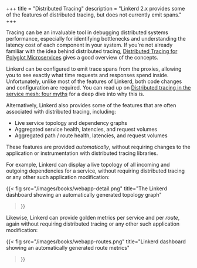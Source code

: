 +++
title = "Distributed Tracing"
description = "Linkerd 2.x provides some of the features of distributed tracing, but does not currently emit spans."
+++

Tracing can be an invaluable tool in debugging distributed systems performance,
especially for identifying bottlenecks and understanding the latency cost of
each component in your system.  If you're not already familiar with the idea
behind distributed tracing, [Distributed Tracing for Polyglot
Microservices](/2016/05/17/distributed-tracing-for-polyglot-microservices/)
gives a good overview of the concepts.

Linkerd can be configured to emit trace spans from the proxies, allowing you to
see exactly what time requests and responses spend inside. Unfortunately, unlike
most of the features of Linkerd, both code changes and configuration are
required. You can read up on [Distributed tracing in the service mesh: four
myths](/2019/08/09/service-mesh-distributed-tracing-myths/) for a deep dive into
why this is.

Alternatively, Linkerd also provides some of the features that are often
associated with distributed tracing, including:

* Live service topology and dependency graphs
* Aggregated service health, latencies, and request volumes
* Aggregated path / route health, latencies, and request volumes

These features are provided *automatically*, without requiring changes to the
application or instrumentation with distributed tracing libraries.

For example, Linkerd can display a live topology of all incoming and outgoing
dependencies for a service, without requiring distributed tracing or any other
such application modification:

{{< fig src="/images/books/webapp-detail.png"
    title="The Linkerd dashboard showing an automatically generated topology graph"
>}}

Likewise, Linkerd can provide golden metrics per service and per *route*, again
without requiring distributed tracing or any other such application
modification:

{{< fig src="/images/books/webapp-routes.png"
    title="Linkerd dashboard showing an automatically generated route metrics"
>}}
